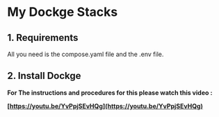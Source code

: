 # My Dockge Stacks

## 1. Requirements 
All you need is the compose.yaml file and the .env file. 

## 2. Install Dockge
**For The instructions and procedures for this please watch this video :** 

**[https://youtu.be/YvPpjSEvHQg](https://youtu.be/YvPpjSEvHQg)**
